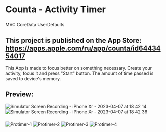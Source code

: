 # Counta - Activity Timer
###
MVC
CoreData
UserDefaults

This project is published on the App Store: https://apps.apple.com/ru/app/counta/id6443454017
------------------

This App is made to focus better on something necessary. Create your activity, focus it and press "Start" button. The amount of time passed is saved to device's memory.
###

## Preview:
![Simulator Screen Recording - iPhone Xr - 2023-04-07 at 18 42 14](https://user-images.githubusercontent.com/95698427/230637464-1e4e2e3e-2b2f-4bb9-9a77-3238ed9b5d56.gif)
![Simulator Screen Recording - iPhone Xr - 2023-04-07 at 18 42 36](https://user-images.githubusercontent.com/95698427/230637475-55f9e726-c52b-4440-8e57-6214a0b02a2c.gif)

###
![Protimer-1](https://user-images.githubusercontent.com/95698427/176440902-d87757a7-6432-46e2-9130-a1f13316ec1e.jpg)
![Protimer-2](https://user-images.githubusercontent.com/95698427/176440913-8604b360-4a07-4f55-b871-d7f93fda74f4.jpg)
![Protimer-3](https://user-images.githubusercontent.com/95698427/176440918-2879bd00-0004-4fb8-91cc-ff06e292cdd9.jpg)
![Protimer-4](https://user-images.githubusercontent.com/95698427/176440930-6c1093c5-5237-4ba2-85b0-ad5d18f14dc3.jpg)

